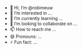 - 👋 Hi, I’m @robimeuw
- 👀 I’m interested in ...
- 🌱 I’m currently learning ...
- 💞️ I’m looking to collaborate on ...
- 📫 How to reach me ...
- 😄 Pronouns: ...
- ⚡ Fun fact: ...

<!---
robimeuw/robimeuw is a ✨ special ✨ repository because its `README.md` (this file) appears on your GitHub profile.
You can click the Preview link to take a look at your changes.
--->
